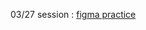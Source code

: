 
03/27 session : [figma practice](https://www.figma.com/file/PZgKbLE9It1TLFrF8txBDw/ms_netflix?t=13DQzypP5ORXRF7x-6)